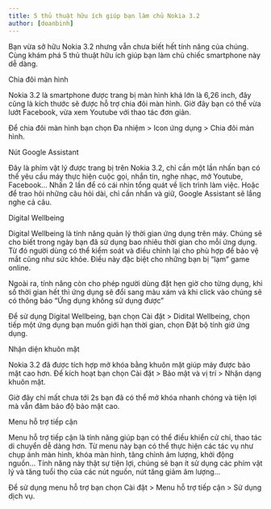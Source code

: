 ```yaml
---
title: 5 thủ thuật hữu ích giúp bạn làm chủ Nokia 3.2
author: [doanbinh]
---
```


Bạn vừa sở hữu Nokia 3.2 nhưng vẫn chưa biết hết tính năng của chúng. Cùng khám phá 5 thủ thuật hữu ích giúp bạn làm chủ chiếc smartphone này dễ dàng.

Chia đôi màn hình

Nokia 3.2 là smartphone được trang bị màn hình khá lớn là 6,26 inch, đây cũng là kích thước sẽ được hỗ trợ chia đôi màn hình. Giờ đây bạn có thể vừa lướt Facebook, vừa xem Youtube với thao tác đơn giản.

Để chia đôi màn hình bạn chọn Đa nhiệm > Icon ứng dụng > Chia đôi màn hình.


Nút Google Assistant

Đây là phím vật lý được trang bị trên Nokia 3.2, chỉ cần một lần nhấn bạn có thể yêu cầu máy thực hiện cuộc gọi, nhắn tin, nghe nhạc, mở Youtube, Facebook… Nhấn 2 lần để có cái nhìn tổng quát về lịch trình làm việc. Hoặc để trao hỏi những câu hỏi dài, chỉ cần nhấn và giữ, Google Assistant sẽ lắng nghe cả câu.

Digital Wellbeing

Digital Wellbeing là tính năng quản lý thời gian ứng dụng trên máy. Chúng sẽ cho biết trong ngày bạn đã sử dụng bao nhiêu thời gian cho mỗi ứng dụng. Từ đó người dùng có thể kiểm soát và điều chỉnh lại cho phù hợp để bảo vệ mắt cũng như sức khỏe. Điều này đặc biệt cho những bạn bị “lạm” game online. 

Ngoài ra, tính năng còn cho phép người dùng đặt hẹn giờ cho từng dụng, khi số thời gian hết thì ứng dụng sẽ đổi sang màu xám và khi click vào chúng sẽ có thông báo “Ứng dụng không sử dụng được”

Để sử dụng Digital Wellbeing, bạn chọn Cài đặt > Didital Wellbeing, chọn tiếp một ứng dụng bạn muốn giới hạn thời gian, chọn Đặt bộ tính giờ ứng dụng.

Nhận diện khuôn mặt

Nokia 3.2 đã được tích hợp mở khóa bằng khuôn mặt giúp máy được bảo mật cao hơn. Để kích hoạt bạn chọn Cài đặt > Bảo mật và vị trí > Nhận dạng khuôn mặt.

Giờ đây chỉ mất chưa tới 2s bạn đã có thể mở khóa nhanh chóng và tiện lợi mà vẫn đảm bảo độ bảo mật cao.

Menu hỗ trợ tiếp cận

Menu hỗ trợ tiếp cận là tính năng giúp bạn có thể điều khiển cử chỉ, thao tác di chuyển dễ dàng hơn. Từ menu này bạn có thể thực hiện các tác vụ như chụp ảnh màn hình, khóa màn hình, tăng chỉnh âm lượng, khởi động nguồn… Tính năng này thật sự tiện lợi, chúng sẽ bạn ít sử dụng các phím vật lý và tăng tuổi thọ của các nút nguồn, nút tăng giảm âm lượng…

Để sử dụng menu hỗ trợ bạn chọn Cài đặt > Menu hỗ trợ tiếp cận > Sử dụng dịch vụ.